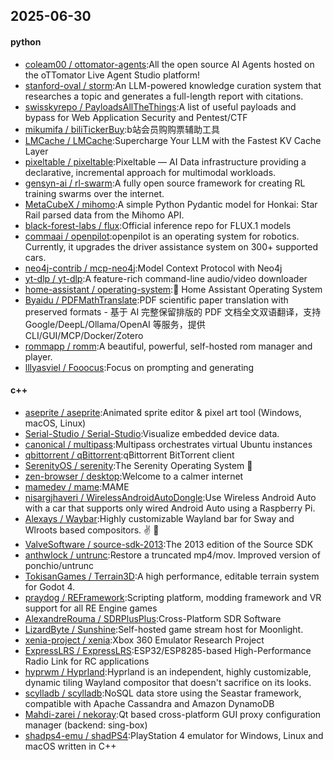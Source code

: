 ## 2025-06-30

#### python
* [coleam00 / ottomator-agents](https://github.com/coleam00/ottomator-agents):All the open source AI Agents hosted on the oTTomator Live Agent Studio platform!
* [stanford-oval / storm](https://github.com/stanford-oval/storm):An LLM-powered knowledge curation system that researches a topic and generates a full-length report with citations.
* [swisskyrepo / PayloadsAllTheThings](https://github.com/swisskyrepo/PayloadsAllTheThings):A list of useful payloads and bypass for Web Application Security and Pentest/CTF
* [mikumifa / biliTickerBuy](https://github.com/mikumifa/biliTickerBuy):b站会员购购票辅助工具
* [LMCache / LMCache](https://github.com/LMCache/LMCache):Supercharge Your LLM with the Fastest KV Cache Layer
* [pixeltable / pixeltable](https://github.com/pixeltable/pixeltable):Pixeltable — AI Data infrastructure providing a declarative, incremental approach for multimodal workloads.
* [gensyn-ai / rl-swarm](https://github.com/gensyn-ai/rl-swarm):A fully open source framework for creating RL training swarms over the internet.
* [MetaCubeX / mihomo](https://github.com/MetaCubeX/mihomo):A simple Python Pydantic model for Honkai: Star Rail parsed data from the Mihomo API.
* [black-forest-labs / flux](https://github.com/black-forest-labs/flux):Official inference repo for FLUX.1 models
* [commaai / openpilot](https://github.com/commaai/openpilot):openpilot is an operating system for robotics. Currently, it upgrades the driver assistance system on 300+ supported cars.
* [neo4j-contrib / mcp-neo4j](https://github.com/neo4j-contrib/mcp-neo4j):Model Context Protocol with Neo4j
* [yt-dlp / yt-dlp](https://github.com/yt-dlp/yt-dlp):A feature-rich command-line audio/video downloader
* [home-assistant / operating-system](https://github.com/home-assistant/operating-system):🔰 Home Assistant Operating System
* [Byaidu / PDFMathTranslate](https://github.com/Byaidu/PDFMathTranslate):PDF scientific paper translation with preserved formats - 基于 AI 完整保留排版的 PDF 文档全文双语翻译，支持 Google/DeepL/Ollama/OpenAI 等服务，提供 CLI/GUI/MCP/Docker/Zotero
* [rommapp / romm](https://github.com/rommapp/romm):A beautiful, powerful, self-hosted rom manager and player.
* [lllyasviel / Fooocus](https://github.com/lllyasviel/Fooocus):Focus on prompting and generating

#### c++
* [aseprite / aseprite](https://github.com/aseprite/aseprite):Animated sprite editor & pixel art tool (Windows, macOS, Linux)
* [Serial-Studio / Serial-Studio](https://github.com/Serial-Studio/Serial-Studio):Visualize embedded device data.
* [canonical / multipass](https://github.com/canonical/multipass):Multipass orchestrates virtual Ubuntu instances
* [qbittorrent / qBittorrent](https://github.com/qbittorrent/qBittorrent):qBittorrent BitTorrent client
* [SerenityOS / serenity](https://github.com/SerenityOS/serenity):The Serenity Operating System 🐞
* [zen-browser / desktop](https://github.com/zen-browser/desktop):Welcome to a calmer internet
* [mamedev / mame](https://github.com/mamedev/mame):MAME
* [nisargjhaveri / WirelessAndroidAutoDongle](https://github.com/nisargjhaveri/WirelessAndroidAutoDongle):Use Wireless Android Auto with a car that supports only wired Android Auto using a Raspberry Pi.
* [Alexays / Waybar](https://github.com/Alexays/Waybar):Highly customizable Wayland bar for Sway and Wlroots based compositors. ✌️ 🎉
* [ValveSoftware / source-sdk-2013](https://github.com/ValveSoftware/source-sdk-2013):The 2013 edition of the Source SDK
* [anthwlock / untrunc](https://github.com/anthwlock/untrunc):Restore a truncated mp4/mov. Improved version of ponchio/untrunc
* [TokisanGames / Terrain3D](https://github.com/TokisanGames/Terrain3D):A high performance, editable terrain system for Godot 4.
* [praydog / REFramework](https://github.com/praydog/REFramework):Scripting platform, modding framework and VR support for all RE Engine games
* [AlexandreRouma / SDRPlusPlus](https://github.com/AlexandreRouma/SDRPlusPlus):Cross-Platform SDR Software
* [LizardByte / Sunshine](https://github.com/LizardByte/Sunshine):Self-hosted game stream host for Moonlight.
* [xenia-project / xenia](https://github.com/xenia-project/xenia):Xbox 360 Emulator Research Project
* [ExpressLRS / ExpressLRS](https://github.com/ExpressLRS/ExpressLRS):ESP32/ESP8285-based High-Performance Radio Link for RC applications
* [hyprwm / Hyprland](https://github.com/hyprwm/Hyprland):Hyprland is an independent, highly customizable, dynamic tiling Wayland compositor that doesn't sacrifice on its looks.
* [scylladb / scylladb](https://github.com/scylladb/scylladb):NoSQL data store using the Seastar framework, compatible with Apache Cassandra and Amazon DynamoDB
* [Mahdi-zarei / nekoray](https://github.com/Mahdi-zarei/nekoray):Qt based cross-platform GUI proxy configuration manager (backend: sing-box)
* [shadps4-emu / shadPS4](https://github.com/shadps4-emu/shadPS4):PlayStation 4 emulator for Windows, Linux and macOS written in C++

